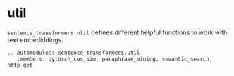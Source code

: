 # util
`sentence_transformers.util` defines different helpful functions to work with text embediddings.

```eval_rst
.. automodule:: sentence_transformers.util
   :members: pytorch_cos_sim, paraphrase_mining, semantic_search, http_get
```
